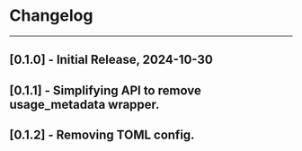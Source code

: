 # Changelog
---

## [0.1.0] - Initial Release, 2024-10-30
## [0.1.1] - Simplifying API to remove usage_metadata wrapper.
## [0.1.2] - Removing TOML config.